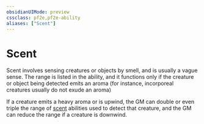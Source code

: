 ```yaml
---
obsidianUIMode: preview
cssclass: pf2e,pf2e-ability
aliases: ["Scent"]
---
```

# Scent

Scent involves sensing creatures or objects by smell, and is usually a vague sense. The range is listed in the ability, and it functions only if the creature or object being detected emits an aroma (for instance, incorporeal creatures usually do not exude an aroma)

If a creature emits a heavy aroma or is upwind, the GM can double or even triple the range of [scent](scent.md) abilities used to detect that creature, and the GM can reduce the range if a creature is downwind.